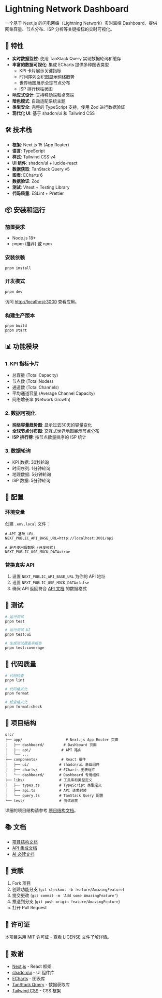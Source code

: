 # Lightning Network Dashboard

一个基于 Next.js 的闪电网络（Lightning Network）实时监控 Dashboard，提供网络容量、节点分布、ISP 分析等关键指标的实时可视化。

## 🚀 特性

- **实时数据监控**: 使用 TanStack Query 实现数据轮询和缓存
- **丰富的数据可视化**: 集成 ECharts 提供多种图表类型
  - KPI 卡片展示关键指标
  - 时间序列面积图显示网络趋势
  - 世界地图展示全球节点分布
  - ISP 排行榜柱状图
- **响应式设计**: 支持移动端和桌面端
- **暗色模式**: 自动适配系统主题
- **类型安全**: 完整的 TypeScript 支持，使用 Zod 进行数据验证
- **现代化 UI**: 基于 shadcn/ui 和 Tailwind CSS

## 🛠️ 技术栈

- **框架**: Next.js 15 (App Router)
- **语言**: TypeScript
- **样式**: Tailwind CSS v4
- **UI 组件**: shadcn/ui + lucide-react
- **数据获取**: TanStack Query v5
- **图表**: ECharts 6
- **数据验证**: Zod
- **测试**: Vitest + Testing Library
- **代码质量**: ESLint + Prettier

## 📦 安装和运行

### 前置要求

- Node.js 18+
- pnpm (推荐) 或 npm

### 安装依赖

```bash
pnpm install
```

### 开发模式

```bash
pnpm dev
```

访问 [http://localhost:3000](http://localhost:3000) 查看应用。

### 构建生产版本

```bash
pnpm build
pnpm start
```

## 📊 功能模块

### 1. KPI 指标卡片

- 总容量 (Total Capacity)
- 节点数 (Total Nodes)
- 通道数 (Total Channels)
- 平均通道容量 (Average Channel Capacity)
- 网络增长率 (Network Growth)

### 2. 数据可视化

- **网络容量趋势图**: 显示过去30天的容量变化
- **全球节点分布图**: 交互式世界地图展示节点分布
- **ISP 排行榜**: 按节点数量排序的 ISP 统计

### 3. 数据轮询

- KPI 数据: 30秒轮询
- 时间序列: 1分钟轮询
- 地理数据: 5分钟轮询
- ISP 数据: 5分钟轮询

## 🔧 配置

### 环境变量

创建 `.env.local` 文件：

```env
# API 基础 URL
NEXT_PUBLIC_API_BASE_URL=http://localhost:3001/api

# 是否使用假数据 (开发模式)
NEXT_PUBLIC_USE_MOCK_DATA=true
```

### 替换真实 API

1. 设置 `NEXT_PUBLIC_API_BASE_URL` 为你的 API 地址
2. 设置 `NEXT_PUBLIC_USE_MOCK_DATA=false`
3. 确保 API 返回符合 [API 文档](./docs/api-integration.md) 的数据格式

## 🧪 测试

```bash
# 运行测试
pnpm test

# 运行测试 UI
pnpm test:ui

# 生成测试覆盖率报告
pnpm test:coverage
```

## 📝 代码质量

```bash
# 代码检查
pnpm lint

# 代码格式化
pnpm format

# 检查格式化
pnpm format:check
```

## 📁 项目结构

```
src/
├── app/                    # Next.js App Router 页面
│   ├── dashboard/         # Dashboard 页面
│   ├── api/              # API 路由
│   └── ...
├── components/           # React 组件
│   ├── ui/              # shadcn/ui 基础组件
│   ├── charts/          # ECharts 图表组件
│   └── dashboard/       # Dashboard 专用组件
├── libs/                # 工具库和类型定义
│   ├── types.ts         # TypeScript 类型定义
│   ├── api.ts           # API 请求封装
│   └── query.ts         # TanStack Query 配置
└── test/                # 测试设置
```

详细的项目结构请参考 [项目结构文档](./docs/project-structure.md)。

## 📚 文档

- [项目结构文档](./docs/project-structure.md)
- [API 集成文档](./docs/api-integration.md)
- [AI 必读文档](./docs/ai-must-read.md)

## 🤝 贡献

1. Fork 项目
2. 创建功能分支 (`git checkout -b feature/AmazingFeature`)
3. 提交更改 (`git commit -m 'Add some AmazingFeature'`)
4. 推送到分支 (`git push origin feature/AmazingFeature`)
5. 打开 Pull Request

## 📄 许可证

本项目采用 MIT 许可证 - 查看 [LICENSE](LICENSE) 文件了解详情。

## 🙏 致谢

- [Next.js](https://nextjs.org/) - React 框架
- [shadcn/ui](https://ui.shadcn.com/) - UI 组件库
- [ECharts](https://echarts.apache.org/) - 图表库
- [TanStack Query](https://tanstack.com/query) - 数据获取库
- [Tailwind CSS](https://tailwindcss.com/) - CSS 框架
